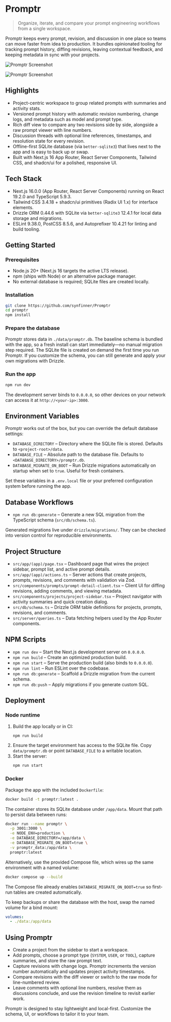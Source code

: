 # Promptr

> Organize, iterate, and compare your prompt engineering workflows from a single workspace.

Promptr keeps every prompt, revision, and discussion in one place so teams can move faster from idea to production. It bundles opinionated tooling for tracking prompt history, diffing revisions, leaving contextual feedback, and keeping metadata in sync with your projects.

![Promptr Screenshot](./images/promptr_view1.png)

![Promptr Screenshot](./images/promptr_view2.png)

## Highlights
- Project-centric workspace to group related prompts with summaries and activity stats.
- Versioned prompt history with automatic revision numbering, change logs, and metadata such as model and prompt type.
- Rich diff view to compare any two revisions side by side, alongside a raw prompt viewer with line numbers.
- Discussion threads with optional line references, timestamps, and resolution state for every revision.
- Offline-first SQLite database (via `better-sqlite3`) that lives next to the app and is easy to back up or swap.
- Built with Next.js 16 App Router, React Server Components, Tailwind CSS, and shadcn/ui for a polished, responsive UI.

## Tech Stack
- Next.js 16.0.0 (App Router, React Server Components) running on React 19.2.0 and TypeScript 5.9.3.
- Tailwind CSS 3.4.18 + shadcn/ui primitives (Radix UI 1.x) for interface elements.
- Drizzle ORM 0.44.6 with SQLite via `better-sqlite3` 12.4.1 for local data storage and migrations.
- ESLint 9.38.0, PostCSS 8.5.6, and Autoprefixer 10.4.21 for linting and build tooling.

## Getting Started
### Prerequisites
- Node.js 20+ (Next.js 16 targets the active LTS release).
- npm (ships with Node) or an alternative package manager.
- No external database is required; SQLite files are created locally.

### Installation
```bash
git clone https://github.com/synfinner/Promptr
cd promptr
npm install
```

### Prepare the database
Promptr stores data in `./data/promptr.db`. The baseline schema is bundled with the app, so a fresh install can start immediately—no manual migration step required. The SQLite file is created on demand the first time you run Promptr. If you customize the schema, you can still generate and apply your own migrations with Drizzle.

### Run the app
```bash
npm run dev
```
The development server binds to `0.0.0.0`, so other devices on your network can access it at `http://<your-ip>:3000`.

## Environment Variables
Promptr works out of the box, but you can override the default database settings:
- `DATABASE_DIRECTORY` – Directory where the SQLite file is stored. Defaults to `<project-root>/data`.
- `DATABASE_FILE` – Absolute path to the database file. Defaults to `<DATABASE_DIRECTORY>/promptr.db`.
- `DATABASE_MIGRATE_ON_BOOT` – Run Drizzle migrations automatically on startup when set to `true`. Useful for fresh containers.

Set these variables in a `.env.local` file or your preferred configuration system before running the app.

## Database Workflows
- `npm run db:generate` – Generate a new SQL migration from the TypeScript schema (`src/db/schema.ts`).


Generated migrations live under `drizzle/migrations/`. They can be checked into version control for reproducible environments.

## Project Structure
- `src/app/(app)/page.tsx` – Dashboard page that wires the project sidebar, prompt list, and active prompt details.
- `src/app/(app)/actions.ts` – Server actions that create projects, prompts, revisions, and comments with validation via Zod.
- `src/components/prompts/prompt-detail-client.tsx` – Client UI for diffing revisions, adding comments, and viewing metadata.
- `src/components/projects/project-sidebar.tsx` – Project navigator with activity summaries and quick creation dialog.
- `src/db/schema.ts` – Drizzle ORM table definitions for projects, prompts, revisions, and comments.
- `src/server/queries.ts` – Data fetching helpers used by the App Router components.

## NPM Scripts
- `npm run dev` – Start the Next.js development server on `0.0.0.0`.
- `npm run build` – Create an optimized production build.
- `npm run start` – Serve the production build (also binds to `0.0.0.0`).
- `npm run lint` – Run ESLint over the codebase.
- `npm run db:generate` – Scaffold a Drizzle migration from the current schema.
- `npm run db:push` – Apply migrations if you generate custom SQL.

## Deployment
### Node runtime
1. Build the app locally or in CI:
   ```bash
   npm run build
   ```
2. Ensure the target environment has access to the SQLite file. Copy `data/promptr.db` or point `DATABASE_FILE` to a writable location.
3. Start the server:
   ```bash
   npm run start
   ```

### Docker
Package the app with the included `Dockerfile`:
```bash
docker build -t promptr:latest .
```

The container stores its SQLite database under `/app/data`. Mount that path to persist data between runs:
```bash
docker run --name promptr \
  -p 3001:3000 \
  -e NODE_ENV=production \
  -e DATABASE_DIRECTORY=/app/data \
  -e DATABASE_MIGRATE_ON_BOOT=true \
  -v promptr_data:/app/data \
  promptr:latest
```

Alternatively, use the provided Compose file, which wires up the same environment with a named volume:
```bash
docker compose up --build
```

The Compose file already enables `DATABASE_MIGRATE_ON_BOOT=true` so first-run tables are created automatically.

To keep backups or share the database with the host, swap the named volume for a bind mount:
```yaml
volumes:
  - ./data:/app/data
```

## Using Promptr
- Create a project from the sidebar to start a workspace.
- Add prompts, choose a prompt type (`SYSTEM`, `USER`, or `TOOL`), capture summaries, and store the raw prompt text.
- Capture revisions with change logs. Promptr increments the version number automatically and updates project activity timestamps.
- Compare revisions with the diff viewer or switch to the raw mode for line-numbered review.
- Leave comments with optional line numbers, resolve them as discussions conclude, and use the revision timeline to revisit earlier work.

Promptr is designed to stay lightweight and local-first. Customize the schema, UI, or workflows to tailor it to your team.
